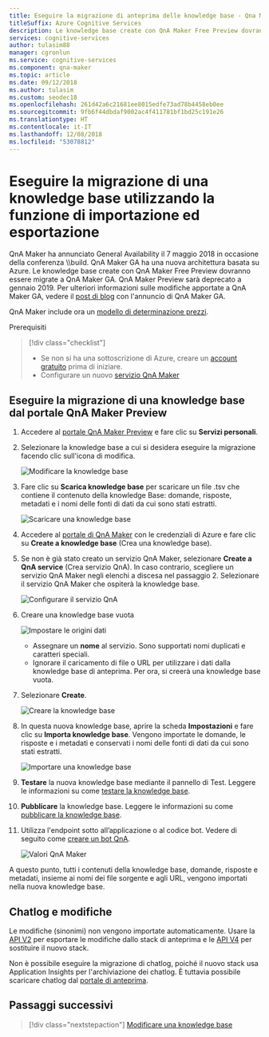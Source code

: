 ```yaml
---
title: Eseguire la migrazione di anteprima delle knowledge base - Qna Maker
titleSuffix: Azure Cognitive Services
description: Le knowledge base create con QnA Maker Free Preview dovranno essere migrate a QnA Maker GA. QnA Maker Preview sarà deprecato a gennaio 2019.
services: cognitive-services
author: tulasim88
manager: cgronlun
ms.service: cognitive-services
ms.component: qna-maker
ms.topic: article
ms.date: 09/12/2018
ms.author: tulasim
ms.custom: seodec18
ms.openlocfilehash: 261d42a6c21681ee8015edfe73ad78b4458eb0ee
ms.sourcegitcommit: 9fb6f44dbdaf9002ac4f411781bf1bd25c191e26
ms.translationtype: HT
ms.contentlocale: it-IT
ms.lasthandoff: 12/08/2018
ms.locfileid: "53078812"
---
```

# <a name="migrate-a-knowledge-base-using-export-import"></a>Eseguire la migrazione di una knowledge base utilizzando la funzione di importazione ed esportazione
QnA Maker ha annunciato General Availability il 7 maggio 2018 in occasione della conferenza \\\build\. QnA Maker GA ha una nuova architettura basata su Azure. Le knowledge base create con QnA Maker Free Preview dovranno essere migrate a QnA Maker GA. QnA Maker Preview sarà deprecato a gennaio 2019. Per ulteriori informazioni sulle modifiche apportate a QnA Maker GA, vedere il [post di blog](https://aka.ms/qnamakerga-blog) con l'annuncio di QnA Maker GA.

QnA Maker include ora un [modello di determinazione prezzi](https://azure.microsoft.com/pricing/details/cognitive-services/qna-maker/).

Prerequisiti
> [!div class="checklist"]
> * Se non si ha una sottoscrizione di Azure, creare un [account gratuito](https://azure.microsoft.com/free/?WT.mc_id=A261C142F) prima di iniziare.
> * Configurare un nuovo [servizio QnA Maker](../How-To/set-up-qnamaker-service-azure.md)

## <a name="migrate-a-knowledge-base-from-qna-maker-preview-portal"></a>Eseguire la migrazione di una knowledge base dal portale QnA Maker Preview
1. Accedere al [portale QnA Maker Preview](https://aka.ms/qnamaker-old-portal
) e fare clic su **Servizi personali**.
2. Selezionare la knowledge base a cui si desidera eseguire la migrazione facendo clic sull'icona di modifica.

    ![Modificare la knowledge base](../media/qnamaker-how-to-migrate-kb/preview-editkb.png)

3. Fare clic su **Scarica knowledge base** per scaricare un file .tsv che contiene il contenuto della knowledge Base: domande, risposte, metadati e i nomi delle fonti di dati da cui sono stati estratti.

    ![Scaricare una knowledge base](../media/qnamaker-how-to-migrate-kb/preview-download.png)

4. Accedere al [portale di QnA Maker](https://qnamaker.ai) con le credenziali di Azure e fare clic su **Create a knowledge base** (Crea una knowledge base).
    
5. Se non è già stato creato un servizio QnA Maker, selezionare **Create a QnA service** (Crea servizio QnA). In caso contrario, scegliere un servizio QnA Maker negli elenchi a discesa nel passaggio 2. Selezionare il servizio QnA Maker che ospiterà la knowledge base.

    ![Configurare il servizio QnA](../media/qnamaker-how-to-create-kb/setup-qna-resource.png)

6. Creare una knowledge base vuota 

    ![Impostare le origini dati](../media/qnamaker-how-to-create-kb/set-data-sources.png)

    - Assegnare un **nome** al servizio. Sono supportati nomi duplicati e caratteri speciali.
    - Ignorare il caricamento di file o URL per utilizzare i dati dalla knowledge base di anteprima. Per ora, si creerà una knowledge base vuota.

7. Selezionare **Create**.

    ![Creare la knowledge base](../media/qnamaker-how-to-create-kb/create-kb.png)

8. In questa nuova knowledge base, aprire la scheda **Impostazioni** e fare clic su **Importa knowledge base**. Vengono importate le domande, le risposte e i metadati e conservati i nomi delle fonti di dati da cui sono stati estratti.

   ![Importare una knowledge base](../media/qnamaker-how-to-migrate-kb/Import.png)

9. **Testare** la nuova knowledge base mediante il pannello di Test. Leggere le informazioni su come [testare la knowledge base](../How-To/test-knowledge-base.md).
10. **Pubblicare** la knowledge base. Leggere le informazioni su come [pubblicare la knowledge base](../How-To/publish-knowledge-base.md).
11. Utilizza l'endpoint sotto all’applicazione o al codice bot. Vedere di seguito come [creare un bot QnA](../Tutorials/create-qna-bot.md).

    ![Valori QnA Maker](../media/qnamaker-tutorials-create-bot/qnamaker-settings-kbid-key.PNG)

A questo punto, tutti i contenuti della knowledge base, domande, risposte e metadati, insieme ai nomi dei file sorgente e agli URL, vengono importati nella nuova knowledge base. 

## <a name="chatlogs-and-alterations"></a>Chatlog e modifiche
Le modifiche (sinonimi) non vengono importate automaticamente. Usare la [API V2](https://aka.ms/qnamaker-v2-apis) per esportare le modifiche dallo stack di anteprima e le [API V4](https://aka.ms/qnamaker-v4-apis) per sostituire il nuovo stack.

Non è possibile eseguire la migrazione di chatlog, poiché il nuovo stack usa Application Insights per l'archiviazione dei chatlog. È tuttavia possibile scaricare chatlog dal [portale di anteprima](https://aka.ms/qnamaker-old-portal).

## <a name="next-steps"></a>Passaggi successivi

> [!div class="nextstepaction"]
> [Modificare una knowledge base](../How-To/edit-knowledge-base.md)
